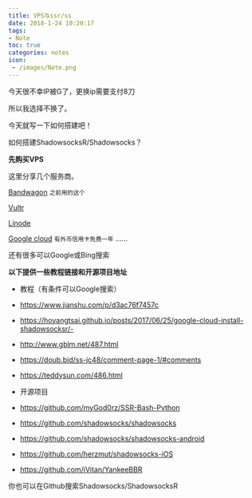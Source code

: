```yaml
---
title: VPS与ssr/ss
date: 2018-1-24 10:20:17
tags:
- Note
toc: true
categories: notes
icon:
 - /images/Note.png
---
```

今天很不幸IP被G了，更换ip需要支付8刀
 <!-- more -->
所以我选择不换了。

今天就写一下如何搭建吧！

如何搭建ShadowsocksR/Shadowsocks？

**先购买VPS**

这里分享几个服务商。

 [Bandwagon](https://bandwagonhost.com/)   `之前用的这个`

 [Vultr](https://www.vultr.com/)

 [Linode](https://bandwagonhost.com/)

 [Google cloud](https://cloud.google.com/)    `有外币信用卡免费一年`
 ......

还有很多可以Google或Bing搜索

**以下提供一些教程链接和开源项目地址**

 - 教程（有条件可以Google搜索）
 - https://www.jianshu.com/p/d3ac76f7457c

 - https://hoyangtsai.github.io/posts/2017/06/25/google-cloud-install-shadowsocksr/-

 - http://www.gblm.net/487.html

 - https://doub.bid/ss-jc48/comment-page-1/#comments

 - https://teddysun.com/486.html
 - 开源项目
 - https://github.com/myGod0rz/SSR-Bash-Python

 - https://github.com/shadowsocks/shadowsocks

 - https://github.com/shadowsocks/shadowsocks-android

 - https://github.com/herzmut/shadowsocks-iOS

 - https://github.com/iVitan/YankeeBBR

你也可以在Github搜索Shadowsocks/ShadowsocksR
